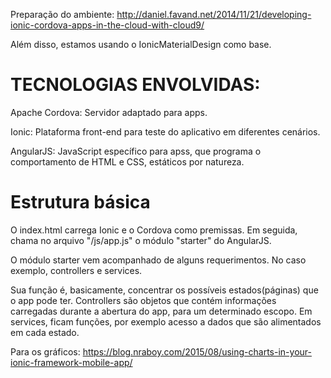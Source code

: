 Preparação do ambiente: http://daniel.favand.net/2014/11/21/developing-ionic-cordova-apps-in-the-cloud-with-cloud9/

Além disso, estamos usando o IonicMaterialDesign como base.


<h1>TECNOLOGIAS ENVOLVIDAS:</h1>

Apache Cordova: Servidor adaptado para apps.

Ionic: Plataforma front-end para teste do aplicativo em diferentes cenários.

AngularJS: JavaScript específico para apss, que programa o comportamento de HTML e CSS, estáticos por natureza.

<h1>Estrutura básica</h1>

O index.html carrega Ionic e o Cordova como premissas. Em seguida, chama no arquivo "/js/app.js" o módulo "starter" do AngularJS. 

O módulo starter vem acompanhado de alguns requerimentos. No caso exemplo, controllers e services.

Sua função é, basicamente, concentrar os possíveis estados(páginas) que o app pode ter. Controllers são objetos que contém
informações carregadas durante a abertura do app, para um determinado escopo. Em services, ficam funções, por exemplo acesso
a dados que são alimentados em cada estado. 


Para os gráficos:
https://blog.nraboy.com/2015/08/using-charts-in-your-ionic-framework-mobile-app/

